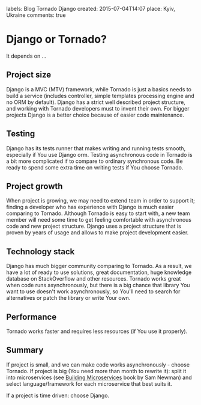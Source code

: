 labels: Blog
        Tornado
        Django
created: 2015-07-04T14:07
place: Kyiv, Ukraine
comments: true

# Django or Tornado?

It depends on ...

## Project size

Django is a MVC (MTV) framework, while Tornado is just a basics needs to build a service (includes controller, simple templates processing engine and no ORM by default). Django has a strict well described project structure, and working with Tornado developers must to invent their own.
For bigger projects Django is a better choice because of easier code maintenance.

## Testing

Django has its tests runner that makes writing and running tests smooth, especially if You use Django orm.
Testing asynchronous code in Tornado is a bit more complicated if to compare to ordinary synchronous code.
Be ready to spend some extra time on writing tests if You choose Tornado.

## Project growth

When project is growing, we may need to extend team in order to support it; finding a developer who has experience with Django is much easier comparing to Tornado. Although Tornado is easy to start with, a new team member will need some time to get feeling comfortable with asynchronous code and new project structure.
Django uses a project structure that is proven by years of usage and allows to make project development easier.

## Technology stack

Django has much bigger community comparing to Tornado. As a result, we have a lot of ready to use solutions, great documentation, huge knowledge database on StackOverflow and other resources.
Tornado works great when code runs asynchronously, but there is a big chance that library You want to use doesn't work asynchronously, so You'll need to search for alternatives or patch the library or write Your own.

## Performance

Tornado works faster and requires less resources (if You use it properly).

## Summary

If project is small, and we can make code works asynchronously - choose Tornado.
If project is big (You need more than month to rewrite it): split it into microservices (see [Building Microservices](http://www.amazon.com/Building-Microservices-Sam-Newman-ebook/dp/B00T3N7XB4/) book by Sam Newman) and select language/framework for each microservice that best suits it.

If a project is time driven: choose Django.
